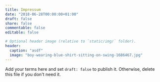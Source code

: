 ```yaml
---
title: Impressum
date: "2018-06-28T00:00:00+01:00"
draft: false
share: false
commentable: false
editable: false

# Optional header image (relative to `static/img/` folder).
header:
  caption: "asdf"
  image: "boy-wearing-blue-shirt-sitting-on-swing-1686467.jpg"
---
```


Add your terms here and set `draft: false` to publish it. Otherwise, delete this file if you don't need it.
